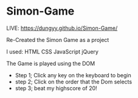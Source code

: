 # Simon-Game

LIVE:  https://dungyy.github.io/Simon-Game/

Re-Created the Simon Game as a project




I used:
HTML
CSS
JavaScript
jQuery

The Game is played using the DOM
- Step 1; Click any key on the keyboard to begin
- step 2; Click on the order that the Dom selects 
- step 3; beat my highscore of 20!



